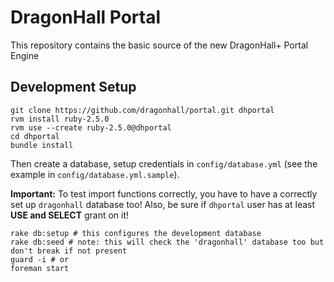 DragonHall Portal
=================

This repository contains the basic source of the new DragonHall+ Portal Engine

Development Setup
-----------------

```
git clone https://github.com/dragonhall/portal.git dhportal
rvm install ruby-2.5.0
rvm use --create ruby-2.5.0@dhportal
cd dhportal
bundle install
```

Then create a database, setup credentials in `config/database.yml` 
(see the example in `config/database.yml.sample`).

**Important:** To test import functions correctly, you have to have a correctly
set up `dragonhall` database too! Also, be sure if `dhportal` user has at least 
**USE and SELECT** grant on it!

```
rake db:setup # this configures the development database
rake db:seed # note: this will check the 'dragonhall' database too but don't break if not present
guard -i # or
foreman start
```

